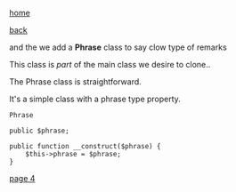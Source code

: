 [home](./page01.md)

[back](./page03.md)

and the we add a **Phrase** class to say clow type of remarks

This class is *part* of the main class we desire to clone..

The Phrase class is straightforward. 

It's a simple class with a phrase type property.

```
Phrase
```


```
public $phrase;

public function __construct($phrase) {
    $this->phrase = $phrase;
}
```

[page 4](./page04.md)
